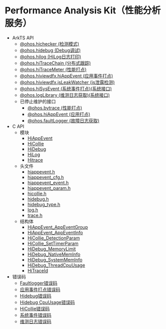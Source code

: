 # Performance Analysis Kit（性能分析服务）<!--performance-analysis-api-->

- ArkTS API<!--performance-analysis-arkts-->
  - [@ohos.hichecker (检测模式)](js-apis-hichecker.md)
  - [@ohos.hidebug (Debug调试)](js-apis-hidebug.md)
  - [@ohos.hilog (HiLog日志打印)](js-apis-hilog.md)
  - [@ohos.hiTraceChain (分布式跟踪)](js-apis-hitracechain.md)
  - [@ohos.hiTraceMeter (性能打点)](js-apis-hitracemeter.md)
  - [@ohos.hiviewdfx.hiAppEvent (应用事件打点)](js-apis-hiviewdfx-hiappevent.md)
  - [@ohos.hiviewdfx.jsLeakWatcher (js泄露检测)](js-apis-jsleakwatcher.md)
  <!--Del-->
  - [@ohos.hiSysEvent (系统事件打点)(系统接口)](js-apis-hisysevent-sys.md)
  - [@ohos.logLibrary (维测日志获取)(系统接口)](js-apis-loglibrary-sys.md)
  <!--DelEnd-->
  - 已停止维护的接口<!--performance-analysis-arkts-dep-->
    - [@ohos.bytrace (性能打点)](js-apis-bytrace.md)
    - [@ohos.hiAppEvent (应用打点)](js-apis-hiappevent.md)
    - [@ohos.faultLogger (故障日志获取)](js-apis-faultLogger.md)
- C API<!--performance-analysis-c-->
  - 模块<!--performance-analysis-module-->
    - [HiAppEvent](_hi_app_event.md)
    - [HiCollie](_hi_collie.md)
    - [HiDebug](_hi_debug.md)
    - [HiLog](_hi_log.md)
    - [Hitrace](_hitrace.md)
  - 头文件<!--performance-analysis-headerfile-->
    - [hiappevent.h](hiappevent_8h.md)
    - [hiappevent_cfg.h](hiappevent__cfg_8h.md)
    - [hiappevent_event.h](hiappevent__event_8h.md)
    - [hiappevent_param.h](hiappevent__param_8h.md)
    - [hicollie.h](hicollie_8h.md)
    - [hidebug.h](hidebug_8h.md)
    - [hidebug_type.h](hidebug__type_8h.md)
    - [log.h](log_8h.md)
    - [trace.h](trace_8h.md)
  - 结构体<!--performance-analysis-struct-->
    - [HiAppEvent_AppEventGroup](_hi_app_event___app_event_group.md)
    - [HiAppEvent_AppEventInfo](_hi_app_event___app_event_info.md)
    - [HiCollie_DetectionParam](_hi_collie___detection_param.md)
    - [HiCollie_SetTimerParam](_hi_collie___set_timer_param.md)
    - [HiDebug_MemoryLimit](_hi_debug___memory_limit.md)
    - [HiDebug_NativeMemInfo](_hi_debug___native_mem_info.md)
    - [HiDebug_SystemMemInfo](_hi_debug___system_mem_info.md)
    - [HiDebug_ThreadCpuUsage](_hi_debug___thread_cpu_usage.md)
    - [HiTraceId](_hi_trace_id.md)
- 错误码<!--performance-analysis-errcode-->
  - [Faultlogger错误码](errorcode-faultlogger.md)
  - [应用事件打点错误码](errorcode-hiappevent.md)
  - [Hidebug错误码](errorcode-hiviewdfx-hidebug.md)
  - [Hidebug CpuUsage错误码](errorcode-hiviewdfx-hidebug-cpuusage.md)
  - [HiCollie错误码](errorcode-hiviewdfx-hicollie.md)
  <!--Del-->
  - [系统事件错误码](errorcode-hisysevent-sys.md)
  - [维测日志错误码](errorcode-loglibrary-sys.md)
  <!--DelEnd-->
